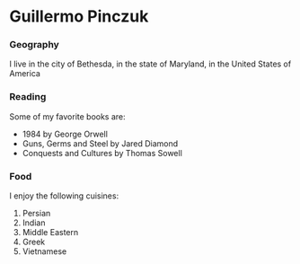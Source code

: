 # Guillermo Pinczuk

### Geography

I live in the city of Bethesda, in the state of Maryland, in the 
United States of America

### Reading

Some of my favorite books are:

- 1984 by George Orwell
- Guns, Germs and Steel by Jared Diamond
- Conquests and Cultures by Thomas Sowell

### Food

I enjoy the following cuisines:

1.  Persian
2.  Indian
3.  Middle Eastern
4.  Greek
5.  Vietnamese


